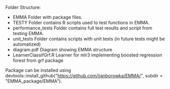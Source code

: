 Folder Structure: 

 - EMMA Folder with package files.
 - TESTY Folder contains R scripts used to test functions in EMMA.
 - performance_tests Folder contains full test results and script from testing EMMA.
 - unit_tests Folder contains scripts with unit tests (in future tests might be automatized)
 - diagram.pdf Diagram showing EMMA structure
 - LearnerClassifGrf.R Learner for mlr3 implementing boosted regression forest from grf package

Package can be installed using devtools::install_github("https://github.com/jjanborowka/EMMA/", subdir = "EMMA_package/EMMA").
